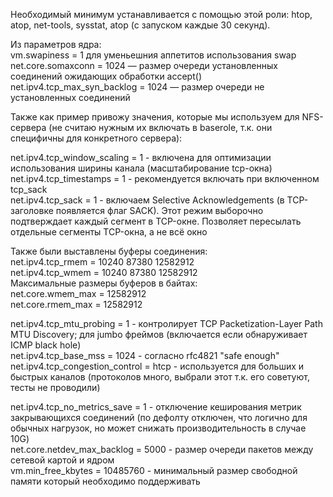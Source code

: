 Необходимый минимум устанавливается с помощью этой роли: htop, atop, net-tools, sysstat, atop (с запуском каждые 30 секунд).<br>

Из параметров ядра:<br>
vm.swapiness = 1 для уменьешния аппетитов использования swap<br>
net.core.somaxconn = 1024 — размер очереди установленных соединений ожидающих обработки accept()<br>
net.ipv4.tcp_max_syn_backlog = 1024 — размер очереди не установленных соединений<br>

Также как пример привожу значения, которые мы используем для NFS-сервера (не считаю нужным их включать в baserole, т.к. они специфичны для конкретного сервера):<br>

net.ipv4.tcp_window_scaling = 1 - включена для оптимизации использования ширины канала (масштабирование tcp-окна)<br>
net.ipv4.tcp_timestamps = 1 - рекомендуется включать при включенном tcp_sack <br>
net.ipv4.tcp_sack = 1 - включаем Selective Acknowledgements (в TCP-заголовке появляется флаг SACK). Этот режим выборочно подтверждает каждый сегмент в TCP-окне. Позволяет пересылать отдельные сегменты TCP-окна, а не всё окно <br>

Также были выставлены буферы соединения:<br>
net.ipv4.tcp_rmem = 10240 87380 12582912<br>
net.ipv4.tcp_wmem = 10240 87380 12582912<br>
Максимальные размеры буферов в байтах:<br>
net.core.wmem_max = 12582912<br>
net.core.rmem_max = 12582912<br>

net.ipv4.tcp_mtu_probing = 1 - контролирует TCP Packetization-Layer Path MTU Discovery; для jumbo фреймов (включается если обнаруживает ICMP black hole)<br>
net.ipv4.tcp_base_mss = 1024 - согласно rfc4821 "safe enough"<br>
net.ipv4.tcp_congestion_control = htcp - используется для больших и быстрых каналов (протоколов много, выбрали этот т.к. его советуют, тесты не проводили)<br>

net.ipv4.tcp_no_metrics_save = 1 - отключение кеширования метрик закрывающихся соединений (по дефолту отключен, что логично для обычных нагрузок, но может снижать производительность в случае 10G)<br>
net.core.netdev_max_backlog = 5000 - размер очереди пакетов между сетевой картой и ядром<br>
vm.min_free_kbytes = 10485760 - минимальный размер свободной памяти который необходимо поддерживать<br>
